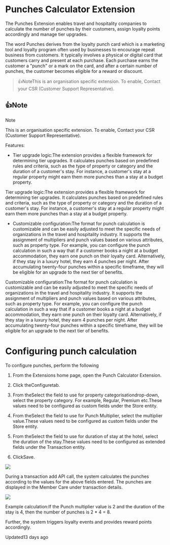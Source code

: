 # Punches Calculator Extension

The Punches Extension enables travel and hospitality companies to calculate the number of punches by their customers, assign loyalty points accordingly and manage tier upgrades.

The word Punches derives from the loyalty punch card which is a marketing tool and loyalty program often used by businesses to encourage repeat business from customers. It typically involves a physical or digital card that customers carry and present at each purchase. Each purchase earns the customer a "punch" or a mark on the card, and after a certain number of punches, the customer becomes eligible for a reward or discount.

> 👍NoteThis is an organisation specific extension. To enable, Contact your CSR (Customer Support Representative).

## 👍Note

Note

This is an organisation specific extension. To enable, Contact your CSR (Customer Support Representative).

Features:

- Tier upgrade logic:The extension provides a flexible framework for determining tier upgrades. It calculates punches based on predefined rules and criteria, such as the type of property or category and the duration of a customer's stay. For instance, a customer's stay at a regular property might earn them more punches than a stay at a budget property.

Tier upgrade logic:The extension provides a flexible framework for determining tier upgrades. It calculates punches based on predefined rules and criteria, such as the type of property or category and the duration of a customer's stay. For instance, a customer's stay at a regular property might earn them more punches than a stay at a budget property.

- Customizable configuration:The format for punch calculation is customizable and can be easily adjusted to meet the specific needs of organizations in the travel and hospitality industry. It supports the assignment of multipliers and punch values based on various attributes, such as property type. For example, you can configure the punch calculation in such a way that if a customer books a night at a budget accommodation, they earn one punch on their loyalty card. Alternatively, if they stay in a luxury hotel, they earn 4 punches per night. After accumulating twenty-four punches within a specific timeframe, they will be eligible for an upgrade to the next tier of benefits.

Customizable configuration:The format for punch calculation is customizable and can be easily adjusted to meet the specific needs of organizations in the travel and hospitality industry. It supports the assignment of multipliers and punch values based on various attributes, such as property type. For example, you can configure the punch calculation in such a way that if a customer books a night at a budget accommodation, they earn one punch on their loyalty card. Alternatively, if they stay in a luxury hotel, they earn 4 punches per night. After accumulating twenty-four punches within a specific timeframe, they will be eligible for an upgrade to the next tier of benefits.

# Configuring punch calculation

To configure punches, perform the following

1. From the Extensions home page, open the Punch Calculator Extension.

2. Click theConfiguretab.

3. From theSelect the field to use for property categorisationdrop-down, select the property category. For example, Regular, Premium etc.These values need to be configured as custom fields under the Store entity.

4. From theSelect the field to use for Punch Multiplier, select the multiplier value.These values need to be configured as custom fields under the Store entity.

5. From theSelect the field to use for duration of stay at the hotel, select the duration of the stay.These values need to be configured as extended fields under the Transaction entity.

6. ClickSave.

![](https://files.readme.io/4d3728d-Configure_extension.png)

During a transaction add API call, the system calculates the punches according to the values for the above fields entered. The punches are displayed in the Member Care under transaction details.

![](https://files.readme.io/672e1ce-Transaction.png)

Example calculation:If the Punch multiplier value is 2 and the duration of the stay is 4, then the number of punches is 2 * 4 = 8.

Further, the system triggers loyalty events and provides reward points accordingly.

Updated13 days ago